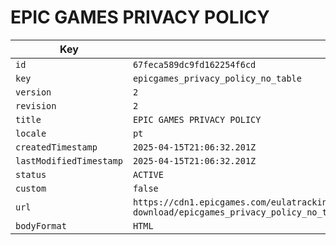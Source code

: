# EPIC GAMES PRIVACY POLICY

| Key | Value |
| --- | ----- |
| `id` | `67feca589dc9fd162254f6cd` |
| `key` | `epicgames_privacy_policy_no_table` |
| `version` | `2` |
| `revision` | `2` |
| `title` | `EPIC GAMES PRIVACY POLICY` |
| `locale` | `pt` |
| `createdTimestamp` | `2025-04-15T21:06:32.201Z` |
| `lastModifiedTimestamp` | `2025-04-15T21:06:32.201Z` |
| `status` | `ACTIVE` |
| `custom` | `false` |
| `url` | `https://cdn1.epicgames.com/eulatracking-download/epicgames_privacy_policy_no_table/pt/v2/r2/4ac731e3beef3ecabff7c19696528c86.pdf` |
| `bodyFormat` | `HTML` |
